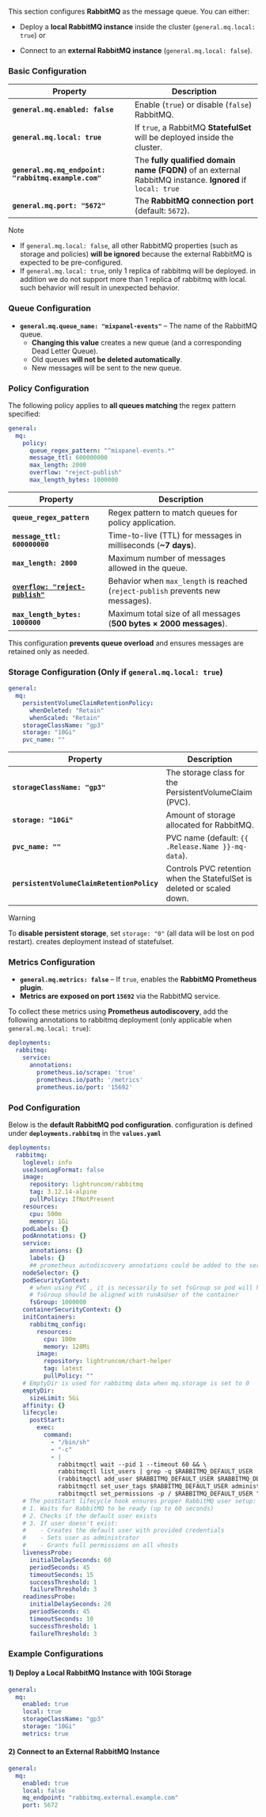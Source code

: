 This section configures **RabbitMQ** as the message queue. You can either:  
- Deploy a **local RabbitMQ instance** inside the cluster (`general.mq.local: true`) 
or  
* Connect to an **external RabbitMQ instance** (`general.mq.local: false`).


### **Basic Configuration**
| Property                                             | Description                                                                                               |
| ---------------------------------------------------- | --------------------------------------------------------------------------------------------------------- |
| **`general.mq.enabled: false`**                      | Enable (`true`) or disable (`false`) RabbitMQ.                                                            |
| **`general.mq.local: true`**                         | If `true`, a RabbitMQ **StatefulSet** will be deployed inside the cluster.                                |
| **`general.mq.mq_endpoint: "rabbitmq.example.com"`** | The **fully qualified domain name (FQDN)** of an external RabbitMQ instance. **Ignored** if `local: true` |
| **`general.mq.port: "5672"`**                        | The **RabbitMQ connection port** (default: `5672`).                                                       |

> [!NOTE]
>   - If `general.mq.local: false`, all other RabbitMQ properties (such as storage and policies) **will be ignored** because the external RabbitMQ is expected to be pre-configured.
>   - If `general.mq.local: true`, only 1 replica of rabbitmq will be deployed. in addition we do not support more than 1 replica of rabbitmq with local. such behavior will result in unexpected behavior.


### **Queue Configuration**

- **`general.mq.queue_name: "mixpanel-events"`** – The name of the RabbitMQ queue.
    - **Changing this value** creates a new queue (and a corresponding Dead Letter Queue).
    - Old queues **will not be deleted automatically**.
    - New messages will be sent to the new queue.

### **Policy Configuration**

The following policy applies to **all queues matching** the regex pattern specified:

```yaml
general:
  mq:
    policy:
      queue_regex_pattern: "^mixpanel-events.*"
      message_ttl: 600000000
      max_length: 2000
      overflow: "reject-publish"
      max_length_bytes: 1000000
```

| Property                         | Description                                                                     |
| -------------------------------- | ------------------------------------------------------------------------------- |
| **`queue_regex_pattern`**        | Regex pattern to match queues for policy application.                           |
| **`message_ttl: 600000000`**     | Time-to-live (TTL) for messages in milliseconds (**~7 days**).                  |
| **`max_length: 2000`**           | Maximum number of messages allowed in the queue.                                |
| [**`overflow: "reject-publish"`**](https://www.rabbitmq.com/docs/maxlength#overflow-behaviour) | Behavior when `max_length` is reached (`reject-publish` prevents new messages). |
| **`max_length_bytes: 1000000`**  | Maximum total size of all messages (**500 bytes × 2000 messages**).             |

This configuration **prevents queue overload** and ensures messages are retained only as needed.


### **Storage Configuration (Only if `general.mq.local: true`)**

```yaml
general:
  mq:
    persistentVolumeClaimRetentionPolicy:
      whenDeleted: "Retain"
      whenScaled: "Retain"
    storageClassName: "gp3"
    storage: "10Gi"
    pvc_name: ""
```

|Property|Description|
|---|---|
|**`storageClassName: "gp3"`**|The storage class for the PersistentVolumeClaim (PVC).|
|**`storage: "10Gi"`**|Amount of storage allocated for RabbitMQ.|
|**`pvc_name: ""`**|PVC name (default: `{{ .Release.Name }}-mq-data`).|
|**`persistentVolumeClaimRetentionPolicy`**|Controls PVC retention when the StatefulSet is deleted or scaled down.|

> [!WARNING]
> To **disable persistent storage**, set `storage: "0"` (all data will be lost on pod restart). creates deployment instead of statefulset.

### **Metrics Configuration**

- **`general.mq.metrics: false`** – If `true`, enables the **RabbitMQ Prometheus plugin**.
- **Metrics are exposed on port `15692`** via the RabbitMQ service.

To collect these metrics using **Prometheus autodiscovery**, add the following annotations to rabbitmq deployment (only applicable when `general.mq.local: true`):

```yaml
deployments:
  rabbitmq:
    service:
      annotations:
        prometheus.io/scrape: 'true'
        prometheus.io/path: '/metrics'
        prometheus.io/port: '15692'

```
### **Pod Configuration**
Below is the **default RabbitMQ pod configuration**.
configuration is defined under **`deployments.rabbitmq`** in the **`values.yaml`**
```yaml
deployments:
  rabbitmq:
    loglevel: info
    useJsonLogFormat: false
    image:
      repository: lightruncom/rabbitmq
      tag: 3.12.14-alpine
      pullPolicy: IfNotPresent
    resources:
      cpu: 500m
      memory: 1Gi
    podLabels: {}
    podAnnotations: {}
    service:
      annotations: {}
      labels: {}
      ## prometheus autodiscovery annotations could be added to the service
    nodeSelector: {}
    podSecurityContext:
      # when using PVC , it is necessarily to set fsGroup so pod will have write permission to the mounted volume
      # fsGroup should be aligned with runAsUser of the container
      fsGroup: 1000000
    containerSecurityContext: {}
    initContainers:
      rabbitmq_config:
        resources:
          cpu: 100m
          memory: 128Mi
        image:
          repository: lightruncom/chart-helper
          tag: latest
          pullPolicy: ""
    # EmptyDir is used for rabbitmq data when mq.storage is set to 0
    emptyDir:
      sizeLimit: 5Gi
    affinity: {}
    lifecycle:
      postStart:
        exec:
          command:
            - "/bin/sh"
            - "-c"
            - |
              rabbitmqctl wait --pid 1 --timeout 60 && \
              rabbitmqctl list_users | grep -q $RABBITMQ_DEFAULT_USER || \
              (rabbitmqctl add_user $RABBITMQ_DEFAULT_USER $RABBITMQ_DEFAULT_PASS && \
              rabbitmqctl set_user_tags $RABBITMQ_DEFAULT_USER administrator && \
              rabbitmqctl set_permissions -p / $RABBITMQ_DEFAULT_USER ".*" ".*" ".*")
    # The postStart lifecycle hook ensures proper RabbitMQ user setup:
    # 1. Waits for RabbitMQ to be ready (up to 60 seconds)
    # 2. Checks if the default user exists
    # 3. If user doesn't exist:
    #    - Creates the default user with provided credentials
    #    - Sets user as administrator
    #    - Grants full permissions on all vhosts
    livenessProbe:
      initialDelaySeconds: 60
      periodSeconds: 45
      timeoutSeconds: 15
      successThreshold: 1
      failureThreshold: 3
    readinessProbe:
      initialDelaySeconds: 20
      periodSeconds: 45
      timeoutSeconds: 10
      successThreshold: 1
      failureThreshold: 3
```

### **Example Configurations**

#### **1️) Deploy a Local RabbitMQ Instance with 10Gi Storage**
```yaml
general:
  mq:
    enabled: true
    local: true
    storageClassName: "gp3"
    storage: "10Gi"
    metrics: true
```
#### **2️) Connect to an External RabbitMQ Instance**

```yaml
general:
  mq:
    enabled: true
    local: false
    mq_endpoint: "rabbitmq.external.example.com"
    port: 5672
```